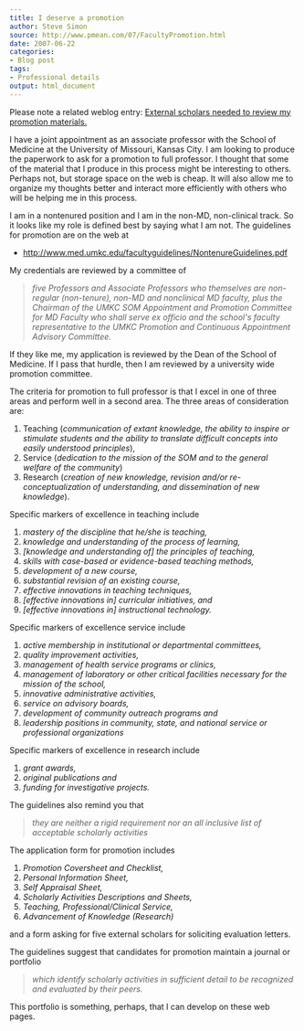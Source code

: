 ```yaml
---
title: I deserve a promotion
author: Steve Simon
source: http://www.pmean.com/07/FacultyPromotion.html
date: 2007-06-22
categories:
- Blog post
tags:
- Professional details
output: html_document
---
```

Please note a related weblog entry: [External scholars needed to review
my promotion materials.](ExternalScholars.html)

I have a joint appointment as an associate professor with the School of
Medicine at the University of Missouri, Kansas City. I am looking to
produce the paperwork to ask for a promotion to full professor. I
thought that some of the material that I produce in this process might
be interesting to others. Perhaps not, but storage space on the web is
cheap. It will also allow me to organize my thoughts better and interact
more efficiently with others who will be helping me in this process.

I am in a nontenured position and I am in the non-MD, non-clinical
track. So it looks like my role is defined best by saying what I am not.
The guidelines for promotion are on the web at

-   <http://www.med.umkc.edu/facultyguidelines/NontenureGuidelines.pdf>

My credentials are reviewed by a committee of

> *five Professors and Associate Professors who themselves are
> non-regular (non-tenure), non-MD and nonclinical MD faculty, plus the
> Chairman of the UMKC SOM Appointment and Promotion Committee for MD
> Faculty who shall serve ex officio and the school's faculty
> representative to the UMKC Promotion and Continuous Appointment
> Advisory Committee.*

If they like me, my application is reviewed by the Dean of the School of
Medicine. If I pass that hurdle, then I am reviewed by a university wide
promotion committee.

The criteria for promotion to full professor is that I excel in one of
three areas and perform well in a second area. The three areas of
consideration are:

1.  Teaching (*communication of extant knowledge, the ability to inspire
    or stimulate students and the ability to translate difficult
    concepts into easily understood principles*),
2.  Service (*dedication to the mission of the SOM and to the general
    welfare of the community*)
3.  Research (*creation of new knowledge, revision and/or
    re-conceptualization of understanding, and dissemination of new
    knowledge*).

Specific markers of excellence in teaching include

1.  *mastery of the discipline that he/she is teaching,*
2.  *knowledge and understanding of the process of learning,*
3.  *\[knowledge and understanding of\] the principles of teaching,*
4.  *skills with case-based or evidence-based teaching methods,*
5.  *development of a new course,*
6.  *substantial revision of an existing course,*
7.  *effective innovations in teaching techniques,*
8.  *\[effective innovations in\] curricular initiatives, and*
9.  *\[effective innovations in\] instructional technology.*

Specific markers of excellence service include

1.  *active membership in institutional or departmental committees,*
2.  *quality improvement activities,*
3.  *management of health service programs or clinics,*
4.  *management of laboratory or other critical facilities necessary for
    the mission of the school,*
5.  *innovative administrative activities,*
6.  *service on advisory boards,*
7.  *development of community outreach programs and*
8.  *leadership positions in community, state, and national service or
    professional organizations*

Specific markers of excellence in research include

1.  *grant awards,*
2.  *original publications and*
3.  *funding for investigative projects.*

The guidelines also remind you that

> *they are neither a rigid requirement nor an all inclusive list of
> acceptable scholarly activities*

The application form for promotion includes

1.  *Promotion Coversheet and Checklist,*
2.  *Personal Information Sheet,*
3.  *Self Appraisal Sheet,*
4.  *Scholarly Activities Descriptions and Sheets,*
5.  *Teaching, Professional/Clinical Service,*
6.  *Advancement of Knowledge (Research)*

and a form asking for five external scholars for soliciting evaluation
letters.

The guidelines suggest that candidates for promotion maintain a journal
or portfolio

> *which identify scholarly activities in sufficient detail to be
> recognized and evaluated by their peers.*

This portfolio is something, perhaps, that I can develop on these web
pages.
